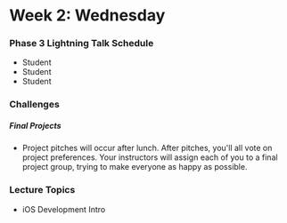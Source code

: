 # Week 2: Wednesday

### Phase 3 Lightning Talk Schedule

- Student
- Student
- Student

### Challenges

##### Final Projects

- Project pitches will occur after lunch.  After pitches, you'll all vote on project preferences.  Your instructors will assign each of you to a final project group, trying to make everyone as happy as possible.


### Lecture Topics

- iOS Development Intro
